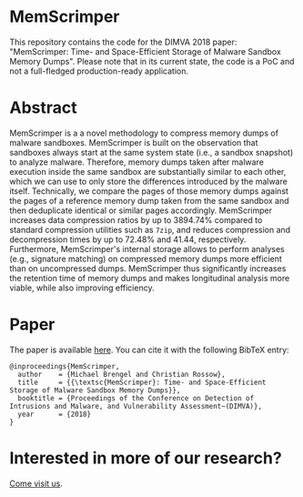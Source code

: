 # MemScrimper
This repository contains the code for the DIMVA 2018 paper: "MemScrimper: Time- and Space-Efficient Storage of Malware Sandbox Memory Dumps". Please note that in its current state, the code is a PoC and not a full-fledged production-ready application.

# Abstract
MemScrimper is a a novel methodology to compress memory dumps of malware sandboxes. MemScrimper is built on the observation that sandboxes always start at the same system state (i.e., a sandbox snapshot) to analyze malware. Therefore, memory dumps taken after malware execution inside the same sandbox are substantially similar to each other, which we can use to only store the differences introduced by the malware itself. Technically, we compare the pages of those memory dumps against the pages of a reference memory dump taken from the same sandbox and then deduplicate identical or similar pages accordingly. MemScrimper increases data compression ratios by up to 3894.74% compared to standard compression utilities such as `7zip`, and reduces compression and decompression times by up to 72.48% and 41.44, respectively. Furthermore, MemScrimper's internal storage allows to perform analyses (e.g., signature matching) on compressed memory dumps more efficient than on uncompressed dumps. MemScrimper thus significantly increases the retention time of memory dumps and makes longitudinal analysis more viable, while also improving efficiency.

# Paper
The paper is available [here](https://christian-rossow.de/publications/memscrimper-dimva2018.pdf). You can cite it with the following BibTeX entry:
```
@inproceedings{MemScrimper,
  author    = {Michael Brengel and Christian Rossow},
  title     = {{\textsc{MemScrimper}: Time- and Space-Efficient Storage of Malware Sandbox Memory Dumps}},
  booktitle = {Proceedings of the Conference on Detection of Intrusions and Malware, and Vulnerability Assessment~(DIMVA)},
  year      = {2018}
}
```

# Interested in more of our research?
[Come visit us](http://syssec.mmci.uni-saarland.de/).
